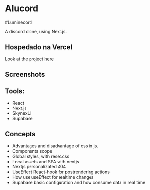 # Alucord

#Luminecord

A discord clone, using Next.js.

## Hospedado na Vercel

Look at the project [here](https://luminecord.vercel.app)

## Screenshots

## Tools:

- React
- Next.js
- SkynexUI
- Supabase

## Concepts

- Advantages and disadvantage of css in js.
- Components scope
- Global styles, with reset.css
- Local assets and SPA with nextjs
- Nextjs personalizated 404
- UseEffect React-hook for postrendering actions
- How use useEffect for realtime changes
- Supabase basic configuration and how consume data in real time
